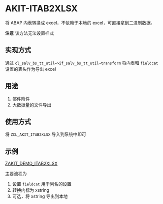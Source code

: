 # AKIT-ITAB2XLSX

将 ABAP 内表转换成 excel，不依赖于本地的 excel，可直接拿到二进制数据。

**注意** 该方法无法设置样式

## 实现方式

通过 `cl_salv_bs_tt_util=>if_salv_bs_tt_util~transform` 将内表和 `fieldcat` 设置的表头作为导出 excel

## 用途

1. 邮件附件
2. 大数据量的文件导出

## 使用方式

将 `ZCL_AKIT_ITAB2XLSX` 导入到系统中即可

## 示例

[ZAKIT_DEMO_ITAB2XLSX](./ZAKIT_DEMO_ITAB2XLSX.abap)

主要流程为

1. 设置 `fieldcat` 用于列名的设置
2. 转换内标为 xstring
3. 可选，将 xstring 导出到本地
